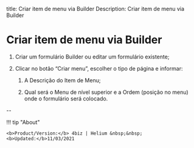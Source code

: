 title: Criar item de menu via Builder
Description: Criar item de menu via Builder

# Criar item de menu via Builder

1.	Criar um formulário Builder ou editar um formulário existente;

2.	Clicar no botão “Criar menu”, escolher o tipo de página e informar:

    1.	A Descrição do Item de Menu;

    2.	Qual será o Menu de nível superior e a Ordem (posição no menu) onde o formulário será colocado.

--


!!! tip "About"

    <b>Product/Version:</b> 4biz | Helium &nbsp;&nbsp;
    <b>Updated:</b>11/03/2021
